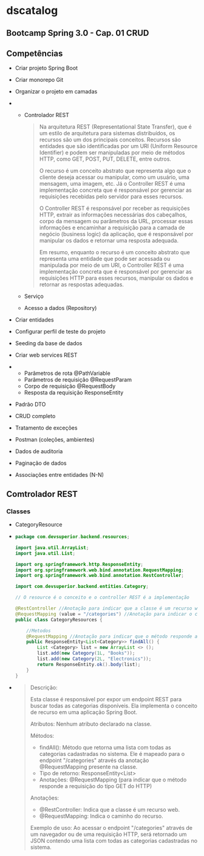 # dscatalog

## Bootcamp Spring 3.0 - Cap. 01 CRUD

## Competências

- Criar projeto Spring Boot

- Criar monorepo Git

- Organizar o projeto em camadas

- - Controlador REST

    > Na arquitetura REST (Representational State Transfer), que é um estilo de arquitetura para sistemas distribuídos, os recursos são um dos principais conceitos. Recursos são entidades que são identificadas por um URI (Uniform Resource Identifier) e podem ser manipuladas por meio de métodos HTTP, como GET, POST, PUT, DELETE, entre outros.
    >
    > O recurso é um conceito abstrato que representa algo que o cliente deseja acessar ou manipular, como um usuário, uma mensagem, uma imagem, etc. Já o Controller REST é uma implementação concreta que é responsável por gerenciar as requisições recebidas pelo servidor para esses recursos.
    >
    > O Controller REST é responsável por receber as requisições HTTP, extrair as informações necessárias dos cabeçalhos, corpo da mensagem ou parâmetros da URL, processar essas informações e encaminhar a requisição para a camada de negócio (business logic) da aplicação, que é responsável por manipular os dados e retornar uma resposta adequada.
    >
    > Em resumo, enquanto o recurso é um conceito abstrato que representa uma entidade que pode ser acessada ou manipulada por meio de um URI, o Controller REST é uma implementação concreta que é responsável por gerenciar as requisições HTTP para esses recursos, manipular os dados e retornar as respostas adequadas.

  - Serviço

  - Acesso a dados (Repository)

- Criar entidades

- Configurar perfil de teste do projeto

- Seeding da base de dados

- Criar web services REST

- - Parâmetros de rota @PathVariable
  - Parâmetros de requisição @RequestParam
  - Corpo de requisição @RequestBody
  - Resposta da requisição ResponseEntity<T>

- Padrão DTO

- CRUD completo

- Tratamento de exceções

- Postman (coleções, ambientes)

- Dados de auditoria

- Paginação de dados

- Associações entre entidades (N-N)

## Comtrolador REST 
### Classes

- CategoryResource
  
- ```java
  package com.devsuperior.backend.resources;
  
  import java.util.ArrayList;
  import java.util.List;
  
  import org.springframework.http.ResponseEntity;
  import org.springframework.web.bind.annotation.RequestMapping;
  import org.springframework.web.bind.annotation.RestController;
  
  import com.devsuperior.backend.entities.Category;
  
  // O resource é o conceito e o controller REST é a implementação
  
  @RestController //Anotação para indicar que a classe é um recurso web
  @RequestMapping (value = "/categories") //Anotação para indicar o caminho do recurso
  public class CategoryResources {
  
      //Metodos
      @RequestMapping //Anotação para indicar que o método responde a requisição do tipo GET do HTTP
      public ResponseEntity<List<Category>> findAll() {
          List <Category> list = new ArrayList <> ();
          list.add(new Category(1L, "Books"));
          list.add(new Category(2L, "Electronics"));
          return ResponseEntity.ok().body(list);
      }
  }
  ```
  
- >
  >
  >Descrição:
  >
  >Esta classe é responsável por expor um endpoint REST para buscar todas as categorias disponíveis. Ela implementa o conceito de recurso em uma aplicação Spring Boot.
  >
  >Atributos:
  >Nenhum atributo declarado na classe.
  >
  >Métodos:
  >- findAll(): Método que retorna uma lista com todas as categorias cadastradas no sistema. Ele é mapeado para o endpoint "/categories" através da anotação @RequestMapping presente na classe.
  >  - Tipo de retorno: ResponseEntity<List<Category>>
  >  - Anotações: @RequestMapping (para indicar que o método responde a requisição do tipo GET do HTTP)
  >  
  >
  >Anotações:
  >- @RestController: Indica que a classe é um recurso web.
  >- @RequestMapping: Indica o caminho do recurso.
  >
  >Exemplo de uso:
  >Ao acessar o endpoint "/categories" através de um navegador ou de uma requisição HTTP, será retornado um JSON contendo uma lista com todas as categorias cadastradas no sistema.



